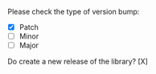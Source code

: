 



Please check the type of version bump: 
- [X] Patch
- [ ] Minor
- [ ] Major

Do create a new release of the library? [X]
